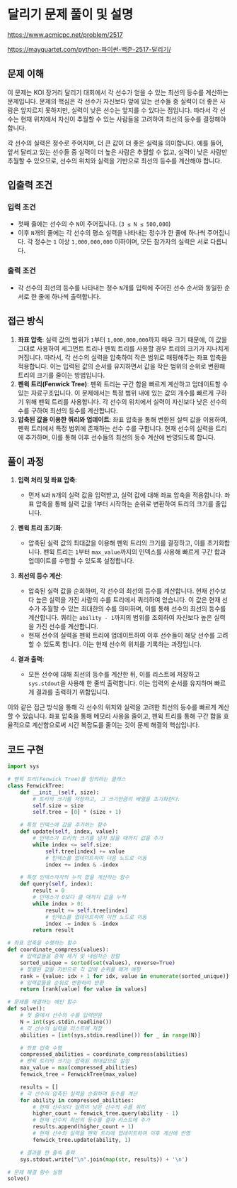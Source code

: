 # 달리기 문제 풀이 및 설명

<https://www.acmicpc.net/problem/2517>

<https://mayquartet.com/python-파이썬-백준-2517-달리기/>

## 문제 이해

이 문제는 KOI 장거리 달리기 대회에서 각 선수가 얻을 수 있는 최선의 등수를 계산하는 문제입니다. 문제의 핵심은 각 선수가 자신보다 앞에 있는 선수들 중 실력이 더 좋은 사람은 앞지르지 못하지만, 실력이 낮은 선수는 앞지를 수 있다는 점입니다. 따라서 각 선수는 현재 위치에서 자신이 추월할 수 있는 사람들을 고려하여 최선의 등수를 결정해야 합니다.

각 선수의 실력은 정수로 주어지며, 더 큰 값이 더 좋은 실력을 의미합니다. 예를 들어, 앞서 달리고 있는 선수들 중 실력이 더 높은 사람은 추월할 수 없고, 실력이 낮은 사람만 추월할 수 있으므로, 선수의 위치와 실력을 기반으로 최선의 등수를 계산해야 합니다.

## 입출력 조건

### 입력 조건

- 첫째 줄에는 선수의 수 `N`이 주어집니다. (`3 ≤ N ≤ 500,000`)
- 이후 `N`개의 줄에는 각 선수의 평소 실력을 나타내는 정수가 한 줄에 하나씩 주어집니다. 각 정수는 `1` 이상 `1,000,000,000` 이하이며, 모든 참가자의 실력은 서로 다릅니다.

### 출력 조건

- 각 선수의 최선의 등수를 나타내는 정수 `N`개를 입력에 주어진 선수 순서와 동일한 순서로 한 줄에 하나씩 출력합니다.

## 접근 방식

1. **좌표 압축**: 실력 값의 범위가 `1`부터 `1,000,000,000`까지 매우 크기 때문에, 이 값을 그대로 사용하여 세그먼트 트리나 펜윅 트리를 사용할 경우 트리의 크기가 지나치게 커집니다. 따라서, 각 선수의 실력을 압축하여 작은 범위로 매핑해주는 좌표 압축을 적용합니다. 이는 입력된 값의 순서를 유지하면서 값을 작은 범위의 순위로 변환해 트리의 크기를 줄이는 방법입니다.
2. **펜윅 트리(Fenwick Tree)**: 펜윅 트리는 구간 합을 빠르게 계산하고 업데이트할 수 있는 자료구조입니다. 이 문제에서는 특정 범위 내에 있는 값의 개수를 빠르게 구하기 위해 펜윅 트리를 사용합니다. 각 선수의 위치에서 실력이 자신보다 낮은 선수의 수를 구하여 최선의 등수를 계산합니다.
3. **압축된 값을 이용한 쿼리와 업데이트**: 좌표 압축을 통해 변환된 실력 값을 이용하여, 펜윅 트리에서 특정 범위에 존재하는 선수 수를 구합니다. 현재 선수의 실력을 트리에 추가하며, 이를 통해 이후 선수들의 최선의 등수 계산에 반영되도록 합니다.

## 풀이 과정

1. **입력 처리 및 좌표 압축**:

   - 먼저 `N`과 `N`개의 실력 값을 입력받고, 실력 값에 대해 좌표 압축을 적용합니다. 좌표 압축을 통해 실력 값을 1부터 시작하는 순위로 변환하여 트리의 크기를 줄입니다.

2. **펜윅 트리 초기화**:

   - 압축된 실력 값의 최대값을 이용해 펜윅 트리의 크기를 결정하고, 이를 초기화합니다. 펜윅 트리는 `1`부터 `max_value`까지의 인덱스를 사용해 빠르게 구간 합과 업데이트를 수행할 수 있도록 설정합니다.

3. **최선의 등수 계산**:

   - 압축된 실력 값을 순회하며, 각 선수의 최선의 등수를 계산합니다. 현재 선수보다 높은 실력을 가진 사람의 수를 트리에서 쿼리하여 얻습니다. 이 값은 현재 선수가 추월할 수 있는 최대한의 수를 의미하며, 이를 통해 선수의 최선의 등수를 계산합니다. 쿼리는 `ability - 1`까지의 범위를 조회하여 자신보다 높은 실력을 가진 선수를 계산합니다.
   - 현재 선수의 실력을 펜윅 트리에 업데이트하여 이후 선수들이 해당 선수를 고려할 수 있도록 합니다. 이는 현재 선수의 위치를 기록하는 과정입니다.

4. **결과 출력**:
   - 모든 선수에 대해 최선의 등수를 계산한 뒤, 이를 리스트에 저장하고 `sys.stdout`을 사용해 한 줄씩 출력합니다. 이는 입력의 순서를 유지하며 빠르게 결과를 출력하기 위함입니다.

이와 같은 접근 방식을 통해 각 선수의 위치와 실력을 고려한 최선의 등수를 빠르게 계산할 수 있습니다. 좌표 압축을 통해 메모리 사용을 줄이고, 펜윅 트리를 통해 구간 합을 효율적으로 계산함으로써 시간 복잡도를 줄이는 것이 문제 해결의 핵심입니다.

## 코드 구현

```python
import sys

# 펜윅 트리(Fenwick Tree)를 정의하는 클래스
class FenwickTree:
    def __init__(self, size):
        # 트리의 크기를 저장하고, 그 크기만큼의 배열을 초기화한다.
        self.size = size
        self.tree = [0] * (size + 1)

    # 특정 인덱스에 값을 추가하는 함수
    def update(self, index, value):
        # 인덱스가 트리의 크기를 넘지 않을 때까지 값을 추가
        while index <= self.size:
            self.tree[index] += value
            # 인덱스를 업데이트하여 다음 노드로 이동
            index += index & -index

    # 특정 인덱스까지의 누적 합을 계산하는 함수
    def query(self, index):
        result = 0
        # 인덱스가 0보다 클 때까지 값을 누적
        while index > 0:
            result += self.tree[index]
            # 인덱스를 업데이트하여 이전 노드로 이동
            index -= index & -index
        return result

# 좌표 압축을 수행하는 함수
def coordinate_compress(values):
    # 입력값들을 중복 제거 및 내림차순 정렬
    sorted_unique = sorted(set(values), reverse=True)
    # 정렬된 값을 기반으로 각 값에 순위를 매겨 매핑
    rank = {value: idx + 1 for idx, value in enumerate(sorted_unique)}
    # 입력값들을 순위로 변환하여 반환
    return [rank[value] for value in values]

# 문제를 해결하는 메인 함수
def solve():
    # 첫 줄에서 선수의 수를 입력받음
    N = int(sys.stdin.readline())
    # 각 선수의 실력을 리스트에 저장
    abilities = [int(sys.stdin.readline()) for _ in range(N)]

    # 좌표 압축 수행
    compressed_abilities = coordinate_compress(abilities)
    # 펜윅 트리의 크기는 압축된 최대값으로 설정
    max_value = max(compressed_abilities)
    fenwick_tree = FenwickTree(max_value)

    results = []
    # 각 선수의 압축된 실력을 순회하며 등수를 계산
    for ability in compressed_abilities:
        # 현재 선수보다 실력이 낮은 선수의 수를 쿼리
        higher_count = fenwick_tree.query(ability - 1)
        # 현재 선수의 최선의 등수를 결과 리스트에 추가
        results.append(higher_count + 1)
        # 현재 선수의 실력을 펜윅 트리에 업데이트하여 이후 계산에 반영
        fenwick_tree.update(ability, 1)

    # 결과를 한 줄씩 출력
    sys.stdout.write("\n".join(map(str, results)) + '\n')

# 문제 해결 함수 실행
solve()
```
